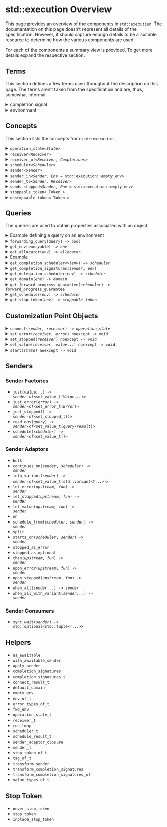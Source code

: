 <!--
SPDX-License-Identifier: Apache-2.0 WITH LLVM-exception
-->
# std::execution Overview
This page provides an overview of the components in `std::execution`. The documentation on this page doesn’t represent all details of the specification. However, it should capture enough details to be a suitable resource to determine how the various components are used.

For each of the components a summary view is provided. To get more details expand the respective section.
## Terms
This section defines a few terms used throughout the description on this page. The terms aren’t taken from the specification and are, thus, somewhat informal.

<details>
<summary>completion signal</summary>
When an asynchronous operation completes it _signals_ its completion by calling a completion function on a <code><a href=‘#receiver’>receiver</a></code>:

- <code><a href=‘#set-value’>std::execution::set_value</a>(_receiver_, _args_...)</code> is called when an operation completes successfully. A call to this completion function is referred to as _value completion signal_.
- <code><a href=‘#set-error’>std::execution::set_error</a>(_receiver_, _error_)</code> is called when an operation fails to deliver its success results. A call to this completion function is referred to as _error completion signal_.
- <code><a href=‘#set-stopped’>std::execution::set_stopped</a>()</code> is called when an operation was cancelled. A call to this completion function is referred to as _cancellation completion signal_.
- Collectively the value, error, and cancellation completion signals are referred to as _completion signal_. Note that any <code><a href=‘#start’>start</a></code>ed asynchronous operation triggers exactly one completion signal.
</details>
<details>
<summary>environment</summary>
The term _enviroment_ refers to the bag of properties associated with an <code>_object_</code> by the call <code><a href=‘#get-env’>std::execution::get_env</a>(_object_)</code>. By default the environment for objects is empty (<code><a href=‘#empty-env’>std::execution::empty_env</a></code>). In particular, environments associated with <code><a href=‘#receiver’>receiver</a></code>s are used to provide access  to properties like the <a href=‘#get-stop-token’>stop token</a>, <a href=‘#get-scheduler’>scheduler</a>, or <a href=‘#get-allocator’>allocator</a> associated with the <code><a href=‘#receiver’>receiver</a></code>. The various properties associated with an object are accessed via <a href=‘#queries’>queries</a>.
</details>

## Concepts
This section lists the concepts from `std::execution`.

<details>
<summary><code>operation_state&lt;<i>State</i>&gt;</code></summary>

Operation states represent asynchronous operations ready to be <code><a href=‘#start’>start</a></code>ed or executing. Operation state objects are normally neither movable nor copyable. Once <code><a href=‘#start’>start</a></code>ed the object needs to be kept alive until a <a href=‘#completion-signal’>completion signal</a> is received. Users don’t interact with operation states explicitly except when implementing new sender algorithms.

Required members for <code>_State_</code>:

- The type `operation_state_concept` is an alias for `operation_state_t` or a type derived thereof.
- <code><i>state</i>.<a href=‘#start’>start</a>() & noexcept</code>

<details>
<summary>Example</summary>

This example shows a simple operation state object which immediately completes successfully without any values (as <code><a href=‘#just’></a>()</code> would do). Normally <code><a href=‘#start’>start</a>()</code> initiates an asynchronous operation completing at some point later.

```c++
template <std::execution::receiver Receiver>
struct example_state
{
    using operation_state_concept = std::execution::operation_state_t;
    std::remove_cvref_t<Receiver> receiver;

    auto start() & noexcept {
        std::execution::set_value(std::move(this->receiver));
    }
};

static_assert(std::execution::operation_state<example_state<SomeReceiver>>);
```
</details>
</details>
<details>
<summary><code>receiver&lt;<i>Receiver</i>&gt;</code></summary>

Receivers are used to receive <a href=‘#completion-signal’>completion signals</a>:
when an asynchronous operation completes the corresponding <a href=‘#completion-signal’>completion signal</a>
is called with the appropriate arguments. In addition receivers provide access to the
<a href=‘#environment’>environment</a> for the operation via the <a href=‘#get-env’><code>get_env</code></a> method.
Users don’t interact with receivers explicitly except when implementing new sender algorithms.

Required members for <code>_Receiver_</code>:

- The type `receiver_concept` is an alias for `receiver_t` or a type derived thereof`.
- Rvalues of type <code>_Receiver_</code> are movable.
- Lvalues of type <code>_Receiver_</code> are copyable.
- <code><a href=‘#get-env’>std::execution::get_env</a>(_receiver_)</code> returns an object. By default this operation returns <code><a href=‘empty-env’>std::execution::empty_env</a></code>.

Typical members for <code>_Receiver_</code>:

- <code><a href=‘get_env’>get_env</a>() const noexcept</code>
- <code><a href=‘set_value’>set_value</a>(args…) && noexcept -> void</code>
- <code><a href=‘set_error’>set_error</a>(error) && noexcept -> void</code>
- <code><a href=‘set_stopped’>set_stopped</a>() && noexcept -> void</code>

<details>
<summary>Example</summary>

The example receiver prints the name of each the received <a href=‘#completion-signal’>completion signal</a> before forwarding it to a receiver. It forwards the request for an environment (<code><a href=‘#get_env’>get_env</a></code>) to the nested receiver. This example is resembling a receiver as it would be used by a sender injecting logging of received signals.

```c++
template <std::execution::receiver NestedReceiver>
struct example_receiver
{
    using receiver_concept = std::execution::receiver_t;
    std::remove_cvref_t<NestedReceiver> nested;

    auto get_env() const noexcept {
        return std::execution::get_env(this->nested);
    }
    template <typename… A>
    auto set_value(A&&… a) && noexcept -> void {
        std::cout << “set_value\n”;
        std::execution::set_value(std::move(this->nested), std::forward<A>(a)…);
    }
    template <typename E>
    auto set_error(E&& e) && noexcept -> void {
        std::cout << “set_error\n”;
        std::execution::set_error(std::move(this->nested), std::forward<E>(e));
    }
    auto set_stopped() && noexcept -> void {
        std::cout << “set_stopped\n”;
        std::execution::set_stopped(std::move(this->nested));
    }
};

static_assert(std::execution::receiver<example_receiver<SomeReceiver>>);
```
</details>
</details>
<details>
<summary><code>receiver_of&lt;<i>Receiver, Completions</i>&gt;</code></summary>

The concept <code>receiver_of&lt;<i>Receiver, Completions</i>&gt;</code> tests whether <code><a href=‘#receiver’>std::execution::receiver</a>&lt;_Receiver_&gt;</code> is true and if an object of type <code>_Receiver_</code> can be invoked with each of the <a href=‘#completion-signal’>completion signals</a> in <code>_Completions_</code>.

<details>
<summary>Example</summary>

The example defines a simple <code><a href=‘#receiver’>receiver</a></code> and tests whether it models `receiver_of` with different <a href=‘#completion-signal’>completion signals</a> in <code>_Completions_</code>
(note that not all cases are true).

```c++
struct example_receiver
{
    using receiver_concept = std::execution::receiver_t;

    auto set_value(int) && noexcept ->void {}
    auto set_stopped() && noexcept ->void {}
};


// matching the exact signals models receiver_of:
static_assert(std::execution::receiver_of<example_receiver,
    std::execution::completion_signals<
        std::execution::set_value_t(int),
        std::execution::set_stopped_t()
    >);
// providing a superset of signal models models receiver_of:
static_assert(std::execution::receiver_of<example_receiver,
    std::execution::completion_signals<
        std::execution::set_value_t(int)
    >);
// providing only a subset of signals doesn’t model receiver_of:
static_assert(not std::execution::receiver_of<example_receiver,
    std::execution::completion_signals<
        std::execution::set_value_t(),
        std::execution::set_value_t(int)
    >);

```
</details>
</details>
<details>
<summary><code>scheduler&lt;<i>Scheduler</i>&gt;</code></summary>
Schedulers are used to specify the execution context where the asynchronous work is to be executed. A scheduler is a lightweight handle providing a <code><a href=‘#schedule’>schedule</a></code> operation yielding a <code><a href=‘sender’>sender</a></code> with a value <a href=‘#completion-signal’>completion signal</a> without parameters. The completion is on the respective execution context.

Requirements for <code>_Scheduler_</code>:
- The type <code>_Scheduler_::scheduler_concept</code> is an alias for `scheduler_t` or a type derived thereof`.
- <code><a href=‘#schedule’>schedule</a>(_scheduler_) -> <a href=‘sender’>sender</a></code>
- The <a href=‘#get-completion-scheduler’>value completion scheduler</a> of the <code><a href=‘sender’>sender</a></code>’s <a href=‘#environment’>environment</a> is the <code>_scheduler_</code>:
    _scheduler_ == std::execution::get_completion_scheduler&lt;std::execution::set_value_t&gt;(
       std::execution::get_env(std::execution::schedule(_scheduler_))
    )
- <code>std::equality_comparable&lt;_Scheduler_&gt;</code>
- <code>std::copy_constructible&lt;_Scheduler_&gt;</code>
</details>
<details>
<summary><code>sender&lt;<i>Sender</i>&gt;</code></summary>

Senders represent asynchronous work. They may get composed from multiple senders to model a workflow. Senders can’t be run directly. Instead, they are passed to a <a href=‘#sender-consumer’</a> which <code><a href=‘#connect’>connect</a></code>s the sender to a <code><a href=‘#receiver’>receiver</a></code> to produce an <code><a href=‘#operation-state’>operation_state</a></code> which may get started. When using senders to represent work the inner workings shouldn’t matter. They do become relevant when creating sender algorithms.

Requirements for <code>_Sender_</code>:
- The type <code>_Sender_::sender_concept</code> is an alias for `sender_t` or a type derived thereof or <code>_Sender_</code> is a suitable _awaitable_.
- <code><a href='get_env'>std::execution::get_env</a>(_sender_)</code> is valid. By default this operation returns <code><a href=‘empty-env’>std::execution::empty_env</a></code>.
- Rvalues of type <code>_Sender_</code> can be moved.
- Lvalues of type <code>_Sender_</code> can be copied.

Typical members for <code>_Sender_</code>:
- <code><a href=‘get_env’>get_env</a>() const noexcept</code>
- <code><a href=‘get_completion_signatures’>get_completion_signatures</a>(_env_) const noexcept -&gt; <a href=‘completion-signatures’>std::execution::completion_signatures</a>&lt;...&gt;</code>
- <code>_Sender_::completion_signatures</code> is a type alias for <code><a href=‘completion-signatures’>std::execution::completion_signatures</a>&lt;...&gt;</code> (if there is no <code><a href=‘get_completion_signatures’>get_completion_signatures</a></code> member).
- <code><a href=‘#connect’>connect</a>(_sender_, <a href=‘#receiver’>receiver</a>) -&gt; <a href=‘#operation-state’>operation_state</a></code>

<details>
<summary>Example</summary>
The example shows a sender implementing an operation similar to <code><a href=‘#just’>just</a>(_value)</code>.

```c++
struct example_sender
{
    template <std::execution::receiver Receiver>
    struct state
    {
        using operation_state_concept = std::execution::operation_state_t;
        std::remove_cvref_t<Receiver> receiver;
        int                           value;
        auto start() & noexcept {
            std::execution::set_value(
                std::move(this->receiver),
                this->value
            );
        }
    };
    using sender_concept = std::execution::sender_t;
    using completion_signatures = std::execution::completion_signatures<
        std::execution::set_value_t(int)
    >;

    int value{};
    template <std::execution::receiver Receiver>
    auto connect(Receiver&& receiver) const -> state<Receiver> {
        return { std::forward<Receiver>(receiver), this->value };
    }
};

static_assert(std::execution::sender<example_sender>);
```
</details>
</details>
<details>
<summary><code>sender_in&lt;<i>Sender, Env</i> = std::execution::empty_env&gt;</code></summary>

The concept <code>sender_in&lt;<i>Sender, Env</i>&gt;</code> tests whether <code>_Sender_</code> is a <code><a href=‘#sender’>sender</a></code>, <code>_Env_</code> is a destructible type, and <code><a href=‘#get_completion_signatures’>std::execution::get_completion_signatures</a>(_sender_, _env_)</code> yields a specialization of <code><a href=‘#completion_signatures’>std::execution::completion_signatures</a></code>.
</details>
<details>
<summary><code>sender_to&lt;<i>Sender, Receiver</i>&gt;</code></summary>

The concept <code>sender_to&lt;<i>Sender, Receiver</i>&gt;</code> tests if <code><a href=‘#sender_in’>std::execution::sender_in</a>&lt;_Sender_, <a href='#env_of_t'>std::execution::env_of_t</a>&lt;_Receiver_&gt;&gt;</code> is true, and if <code>_Receiver_</code> can receive all <a href=‘#completion-signals’>completion signals</a> which can be sent by <code>_Sender_</code>, and if <code>_Sender_</code> can be <code><a href=‘#connect’>connect</a></code>ed to <code>_Receiver_</code>.

To determine if <code>_Receiver_</code> can receive all <a href=‘#completion-signals’>completion signals</a> from <code>_Sender_</code> it checks that for each <code>_Signature_</code> in <code><a href=‘#get_completion_signals’>std::execution::get_completion_signals</a>(_sender_, std::declval&lt;<a href='#env_of_t'>std::execution::env_of_t</a>&lt;_Receiver_&gt;&gt;())</code> the test <code><a href=‘#receiver_of’>std::execution::receiver_of</a>&lt;_Receiver_, _Signature_&gt;</code> yields true. To determine if <code>_Sender_</code> can be <code><a href=‘#connect’>connect</a></code>ed to <code>_Receiver_</code> the concept checks if <code><a href=‘#connect’>connect</a>(std::declval&lt;_Sender_&gt;(), std::declval&lt;_Receiver_&gt;)</code> is a valid expression.
</details>
<details>
<summary><code>sends_stopped&lt;<i>Sender, Env</i> = std::execution::empty_env&gt;</code></summary>

The concept <code>sends_stopped&lt;<i>Sender, Env</i>&gt;</code> determines if <code>_Sender_</code> may send a <code><a href=‘#set_stopped’>stopped</a></code> <a href=‘#completion-signals’>completion signal</a>. To do so, the concepts determines if <code><a href=‘#get_completion_signals’>std::execution::get_completion_signals</a>(_sender_, _env_)</code> contains the signatures <code><a href=‘#set_stopped’>std::execution::set_stopped_t</a>()</code>.
</details>
<details>
<summary><code>stoppable_token&lt;_Token_&gt;</code></summary>
A <code>stoppable_token&lt;_Token_&gt;</code>, e.g., obtained via <code><a href=‘#get-stop-token’>std::execution::get_stop_token</a>(_env_)</code> is used to support cancellation of asynchronous operations. Using <code>_token_.stop_requested()</code> an active operation can poll whether it was requested to cancel. An inactive operation waiting for a notification can use an object of a specialization of the template <code>_Token_::callback_type</code> to get notified when cancellation is requested.

Required members for <code>_Token_</code>:

- <code>_Token_::callback_type&lt;_Callback_&gt;</code> can be specialized with a <code>std::callable&lt;_Callback_&gt;</code> type.
- <code>_token_.stop_requested() const noexcept -&gt; bool</code>
- <code>_token_.stop_possible() const noexcept -&gt; bool</code>
- <code>std::copyable&lt;_Token_&gt;</code>
- <code>std::equality_comparable&lt;_Token_&gt;</code>
- <code>std::swapable&lt;_Token_&gt;</code>
<blockquote>
<details>
<summary>Example: concept use</summary>
<div>

```c++
static_assert(std::execution::unstoppable_token<std::execution::never_stop_token>);
static_assert(std::execution::unstoppable_token<std::execution::stop_token>);
static_assert(std::execution::unstoppable_token<std::execution::inline_stop_token>);
```
</div>
</details>
<details>
<summary>Example: polling</summary>
<blockquote>
This example shows a sketch of using a <code>stoppable_token&lt;_Token_&gt;</code> to cancel an active operation. The computation in this example is represented as `sleep_for`.

```c++
void compute(std::stoppable_token auto token)
{
    using namespace std::chrono::literals;
    while (not token.stop_requested()) {
         std::this_thread::sleep_for(1s);
    }
}
```
</blockquote>
</details>
<details>
<summary>Example: inactive</summary>
<blockquote>
This example shows how an <code><a href=‘#operation-state’>operation_state</a></code> can use the <code>callback_type</code> together with a <code>_token_</code> to get notified when cancellation is requested.

```c++
template <std::execution::receiver Receiver>
struct example_state
{
    struct on_cancel
    {
        example_state& state;
        auto operator()() const noexcept {
            this->state.stop();
        }
    };
    using operation_state_concept = std::execution::operation_state_t;
    using env = std::execution::env_of_t<Receiver>;
    using token = std::execution::stop_callback_of_t<env>;
    using callback = std::execution::stop_callback_of_t<token, on_cancel>;
    std::remove_cvref_t<Receiver> receiver;
    std::optional<callback>       cancel{};
    std::atomic<std::size_t>      outstanding{};
    auto start() & noexcept {
        this->outstanding += 2u;
        this->cancel.emplace(
            std::execution::get_stop_token(this->receiver),
            on_cancel{*this}
        );
        if (this->outstanding != 2u)
           std::execution::set_stopped(std::move(this->receiver));
        else {
           register_work(this);
           if (this->outstanding == 0u)
               std::execution::set_value(std::move(this->receiver));
        }
    }
    auto stop() {
        unregister_work(this);
        if (--this->outstanding == 0u)
            std::execution::set_stopped(std::move(this->receiver));
    }
    auto complete() {
        if (this->outstanding == 2u) {
            this->cancel.reset();
            std::execution::set_value(std::move(this->receiver));
        }
    }
};
```
</blockquote>
</details>
</blockquote>
</details>
<details>
<summary><code>unstoppable_token&lt;_Token_&gt;</code></summary>
The concept <code>unstoppable_token&lt;Token&gt;</code> is modeled by a <code>_Token_</code> if <code>stoppable_token&lt;_Token_&gt;</code> is true and it can statically be determined that both <code>_token_.stop_requested()</code> and <code>_token_.stop_possible()</code> are `constexpr` epxressions yielding `false`. This concept is used to avoid extra work when using stop tokens which will never indicate that cancellations are requested.
<blockquote>
<details>
<summary>Example</summary>
The concept yields `true` for the <code><a href=‘#never-stop-token’>std::execution::never_stop_token</a></code>:

```c++
static_assert(std::execution::unstoppable_token<std::execution::never_stop_token>);
static_assert(not std::execution::unstoppable_token<std::execution::stop_token>);
static_assert(not std::execution::unstoppable_token<std::execution::inline_stop_token>);
```
</details>
</blockquote>
</details>

## Queries
The queries are used to obtain properties associated with an object.

<details>
<summary>Example defining a query on an environment</summary>
This example shows how to define an environment class which provides a <a href=‘#get-allocator’><code>get_allocator</code></a> query. The objects stores a `std::pmr::memory_resource*` and returns a correspondingly initialized `std::pmr::polymorphic_allocator<>`.

```
struct alloc_env {
   std::pmr::memory_resource res{std::pmr::new_delete_resource()};

   auto query(get_allocator_t const&) const noexcept {
       return std::pmr::polymorphic_allocator<>(this->res);
   }
};
```
</details>
<details>
<summary><code>forwarding_query(<i>query</i>) -> bool</code></summary>
**Default**: `false`
<br/>
The expression <code>forwarding_query(<i>query</i>)</code> is a `constexpr` query used to determine if the query <code><i>query</i></code> should be forwarded when wrapping an environment. The expression is required to be a core constant expression if <code><i>query</i></code> is a core constant expression.

The result of the expression is determined as follows:
<ol>
    <li>The result is the value of the expression <code><i>query</i>.query(forwarding_query)</code> if this expression is valid and `noexcept`.</li>
    <li>The result is <code>true</code> if the type of <code><i>query</i></code> is <code>public</code>ly derived from <code>forwarding_query</code>.</li>
    <li>Otherwise the result is <code>false</code>.
</ol>
<blockquote>
<details>
<summary>Example</summary>
When defining a custom query <code><i>custom</i></code> it is desirable to allow the query getting forwarded. It is necessary to explicit define the result of <code>forwarding_query(<i>custom</i>)</code>. The result can be defined by providing a corresponding `query` member function. When using this approach the function isn’t allowed to throw, needs to return `bool`, and needs to be a core constant expression:

```
struct custom_t {
    // ...
    constexpr bool query(forwarding_query_t const&) const noexcept {
        return true;
    }
};
inline constexpr custom_t custom{};
```

Alternatively, the query can be defined as forwarding by deriving publicly from `forwarding_query_t`:

```
struct custom_t: forwarding_query_t {
    // ...
};
```
</details>
<blockquote>
</details>
<details>
<summary><code>get_env(<i>queryable</i>) -> <i>env</i></code></summary>
**Default**: <a href='#empty_env'>`empty_env`</a>
<br/>
The expresion <code>get_env(<i>queryable</i>)</code> is used to get the environment <code><i>env</i></code> associated with <code><i>queryable</i></code>. To provide a non-default environment for a <code><i>queryable</i></code> a `get_env` member needs to be defined. If <code><i>queryable</i></code> doesn’t provide the <code>get_env</code> query an object of type <code><a href=‘#empty_env’>empty_env</a></code> is returned.
The value of the expression is <ol>
   <li>the result of <code>as_const(<i>queryable</i>).get_env()</code> if this expression is valid and <code>noexcept</code>.</li>
   <li><code>empty_env</code> otherwise.
</ol>
<div>
<details>
<summary>Example</summary>
The example defines an <a href=‘#environment’>environment</a> class <code>env</code> which stores a pointer to the relevant data and is returned as the <a href=‘#environment’>environment</a> for the type `queryable`:

```c++
struct data { /*...*/ };

struct env { data* d; /* ... */ };

struct queryable {
    data* d;\
    // ...
    env get_env() const noexcept { return { this->d }; }
};
```

Note that the `get_env` member is both `const` and `noexcept`.
</details>
</div>
</details>
<details>
<summary><code>get_allocator(<i>env</i>) -> <i>allocator</i></code></summary>
**Default**: <i>none</i>
<br/>
The expression <code>get_allocator(<i>env</i>)</code> returns an <code><i>allocator</i></code> for any memory allocations in the respective context. If <code><i>env</i></code> doesn’t support this query any attempt to access it will result in a compilation error.  The value of the expression <code>get_allocator(<i>env</i>)</code> is the result of <code>as_const(<i>env</i>).query(get_allocator)</code> if
<ul>
   <li>the expression is valid</code>;</li>
   <li>the expression is <code>noexcept</code>;</li>
   <li>the result of the expression satisfies <code><i>simple-allocator</i></code>.</li>
</ul>
Otherwise the expression is ill-formed.
</details>
<div>
<details>
<summary>Example</summary>
This example shows how to define an environment class which provides a <a href=‘#get-allocator’><code>get_allocator</code></a> query. The objects stores a `std::pmr::memory_resource*` and returns a correspondingly initialized `std::pmr::polymorphic_allocator<>`.

```
struct alloc_env {
   std::pmr::memory_resource res{std::pmr::new_delete_resource()};

   auto query(get_allocator_t const&) const noexcept {
       return std::pmr::polymorphic_allocator<>(this->res);
   }
};
```
</details>
</div>
</details>
<details>
<summary><code>get_completion_scheduler&lt;<iTtag</i>&gt;(<i>env</i>) -> <i>scheduler</i></code></summary>
**Default**: <i>none</i>
<br/>
The expression <code>get_complet_scheduler&lt;Tag&gt;(<i>env</i>)</code> yields the completion scheduler for the completion signal <code>Tag</code> associated with <code><i>env</i></code>. This query can be used to determine the scheduler a sender <code><i>sender</i></code> completes on for a given completion signal <code>Tag</code> by using <code>get_completion_scheduler&lt;Tag&gt;(get_env(<i>sender</i>))</code>. The value of the expression is equivalent to <code>as_const(<i>env</i>).query(get_completion_scheduler&lt;Tag&gt;)</code> if
<ol>
   <li><code>Tag</code> is one of the types <code>set_value_t</code>, <code>set_error_t</code>, or <code>set_stopped_t</code>;
   <li>this expression is valid;</li>
   <li>this expression is <code>noexcept</code>;</li>
   <li>the expression’s type satisfies <code>scheduler</code>.
</ol>
Otherwise the expression is invalid.
</details>
<details>
<summary><code>get_completion_signatures(<i>sender</i>, <i>env</i>)</code></summary>
The expression <code>get_completion_signatures(<i>sender</i>, <i>env</i>)</code> returns an object whose type is a specialization of <a href=‘#completion-signatures’><code>completion_signatures</code></a> defining the possible completion signatures of <code><i>sender</i></code> when connected to a <a href=‘#receiver’><code><i>receiver</i></code></a> whose <a href=‘#environment'>environment</a> <code>get_env(<i>receiver</i>)</code> is <code><i>env</i></code>. A <a href=‘#sender’><code>sender</code></a> can define the result of this query either by defining a member function <code>get_completion_signatures</code> or using a type alias <code>completion_signatures</code>.

To determine the result the <code><i>sender</i></code> is first transformed using <code>transform_sender(<i>domain</i>, <i>sender</i>, <i>env</i>)</code> to get <code><i>new-sender</i></code> with type <code><i>New-Sender-Type</i></code>. With that the result type is
<ol>
    <li>the type of <code><i>new-sender</i>.get_completion_signatures(<i>env</i>)</code> if this expression is valid;</li>
    <li>the type <code>remove_cvref_t&lt;<i>New-Sender-Type</i>&gt;::completion_signatures</code> if this type exists;</li>
    <li><code>completion_signatures&lt;set_value_t(<i>T</i>), set_error_t(exception_ptr), set_stopped_t()&gt;</code> if <code><i>New-Sender-Type</i></code> is an awaitable type which would yield an object of type <code><i>T</i></code> when it is <code>co_await</code>ed;</li>
    <li>invalid otherwise.</code>
</ol>
<div>
<details>
<summary>Example</summary>
When a <a href=‘#sender’><code>sender</code></a> doesn’t need to compute the completion signatures based on an <a href=‘#environment’>environment</a> it is easiest to use a the type alias, e.g.:
```c++
struct sender {
    using sender_concept = std::execution::sender_t;
    using completion_signatures = std::completion_signatures<
        std::execution::set_value_t(int),
        std::execution::set_error_t(std::error_code),
        std::execution::set_stopped()
    >;
    // ...
};
```
</details>
</div>
</details>
<details>
<summary><code>get_delegation_scheduler(<i>env</i>) -> <i>scheduler</i></code></summary>
The expression <code>get_delegation_scheduler(<i>env</i>)</code> yields the scheduler associated with <code><i>env</i></code> which is used for forward progress delegation. The value of the expression is equivalent to <code>as_const(<i>env</i>).query(get_delegation_scheduler) -> <i>scheduler</i></code> if
<ol>
   <li>this expression is valid;</li>
   <li>this expression is <code>noexcept</code>;</li>
   <li>the expression’s type satisfies <code>scheduler</code>.
</ol>
Otherwise the expression is invalid.
</details>
<details>
<summary><code>get_domain(<i>env</i>) -> <i>domain</i></code>
</summary>
The expression <code>get_domain(<i>env</i>)</code> yields the domain associated with <code><i>env</i></code>. The value of the expression is equivalent to <code>as_const(<i>env</i>).query(get_domain)</code> if
<ol>
   <li>this expression is valid;</li>
   <li>this expression is <code>noexcept</code>.</li>
</ol>
Otherwise the expression is invalid.
</details>
<details>
<summary><code>get_forward_progress_guarantee(<i>scheduler</i>) -> forward_progress_guarantee</code></summary>
The expression <code>get_forward_progress_guarantee(<i>scheduler</i>)</code> yields the forward progress guarantee of the <i>scheduler</i>’s execution agent. The value of the expression is equivalent to <code>as_const(<i>env</i>).query(get_scheduler)</code> if
<ol>
   <li>this expression is valid;</li>
   <li>this expression is <code>noexcept</code>;</li>
   <li>the expression’s type is <code>forward_progress_guarantee</code>.
</ol>
Otherwise the expression is invalid.
</details>
<details>
<summary><code>get_scheduler(<i>env</i>) -> <i>scheduler</i></code></summary>
The expression <code>get_scheduler(<i>env</i>)</code> yields the scheduler associated with <code><i>env</i></code>. The value of the expression is equivalent to <code>as_const(<i>env</i>).query(get_scheduler)</code> if
<ol>
   <li>this expression is valid;</li>
   <li>this expression is <code>noexcept</code>;</li>
   <li>the expression’s type satisfies <code>scheduler</code>.
</ol>
Otherwise the expression is invalid.
</details>
<details>
<summary><code>get_stop_token(<i>env</i>) -> <i>stoppable_token</i></code></summary>
The expression <code>get_stop_token(<i>env</i>)</code> yields the stop token associated with <code><i>env</i></code>. The value is the result of the expression <code>as_const(<i>env</i>).query(get_stop_token)</code> if
<ul>
   <li>the expression is valid;</li>
   <li>the expression is <code>noexcept</code>;</li>
   <li>the expression satisfies <code>stoppable_token</code>.</li>
</ul>
Otherwise the value is <code>never_stop_token{}</code>.
</details>

## Customization Point Objects

<details>
<summary><code>connect(<i>sender, receiver</i>) -> <i>operation_state</i></code></summary>
</details>
<details>
<summary><code>set_error(<i>receiver</i>, <i>error</i>) noexcept -> void</code></summary>
The expression <code>set_error(<i>receiver</i>, <i>error</i>)</code> invokes the <code>set_error</code> completion signal on <code><i>receiver</i></code> with the argument <code><i>error</i></code>, i.e., it invokes <code><i>receiver</i>.set_error(<i>error</i>)</code>.
</details>
<details>
<summary><code>set_stopped(<i>receiver</i>) noexcept -> void</code></summary>
The expression <code>set_stopped(<i>receiver</i>)</code> invokes the <code>set_stopped</code> completion signal on <code><i>receiver</i></code>, i.e., it invokes <code><i>receiver</i>.set_stopped()</code>.
</details>
<details>
<summary><code>set_value(<i>receiver</i>, <i>value</i>...) noexcept -> void</code></summary>
The expression <code>set_value(<i>receiver</i>, <i>value</i>...)</code> invokes the <code>set_value</code> completion signal on <code><i>receiver</i></code> with the argument(s) <code><i>value</i>...</code>, i.e., it invokes <code><i>receiver</i>.set_value(<i>value</i>...)</code>.
</details>
<details>
<summary><code>start(<i>state</i>) noexcept -> void</code></summary>
The expression <code>start(<i>state</i>)</code> starts the execution of the <code>operation_state</code> object <code><i>state</i></code>. Once this expression started executing the object <code><i>state</i></code> is required to stay valid at least until one of the completion signals of <code><i>state</i></code>’s <code>receiver</code> is invoked. Once started exactly one of the completion signals is eventually called.
</details>

## Senders

### Sender Factories

- <code>just(<i>value...</i>) -> <i>sender-of</i>&lt;set_value_t(<i>Value...</i>)&gt;</code>
- <code>just_error(<i>error</i>) -> <i>sender-of</i>&lt;set_error_t(<i>Error</i>)&gt;</code>
- <code>just_stopped() -> <i>sender-of</i>&lt;set_stopped_t()&gt;</code>
- <code>read_env(<i>query</i>) -> <i>sender-of</i>&lt;set_value_t(<i>query-result</i>)&gt;</code>
- <code>schedule(<i>scheduler</i>) -> <i>sender-of</i>&lt;set_value_t()&gt;</code>

### Sender Adaptors

- `bulk`
- <code>continues_on(<i>sender</i>, <i>scheduler</i>) -> <i>sender</i></code>
- <code>into_variant(<i>sender</i>) -> <i>sender-of</i>&lt;set_value_t(std::variant&lt;T...&gt;)&gt;</code>`
- <code>let_error(<i>upstream</i>, <i>fun</i>) -> <i>sender</i></code>
- <code>let_stopped(<i>upstream</i>, <i>fun</i>) -> <i>sender</i></code>
- <code>let_value(<i>upstream</i>, <i>fun</i>) -> <i>sender</i></code>
- `on`
- <code>schedule_from(<i>scheduler</i>, <i>sender</i>) -> <i>sender</i></code>
- `split`
- <code>starts_on(<i>scheduler</i>, <i>sender</i>) -> <i>sender</i></code>
- `stopped_as_error`
- `stopped_as_optional`
- <code>then(<i>upstream</i>, <i>fun</i>) -> <i>sender</i></code>
- <code>upon_error(<i>upstream</i>, <i>fun</i>) -> <i>sender</i></code>
- <code>upon_stopped(<i>upstream</i>, <i>fun</i>) -> <i>sender</i></code>
- <code>when_all(<i>sender</i>...) -> <i>sender</i></code>
- <code>when_all_with_variant(<i>sender</i>...) -> <i>sender</i></code>

### Sender Consumers

- <code>sync_wait(<i>sender</i>) -> std::optional&lt;std::tuple&lt;T...&gt;&gt;</code>

## Helpers

- `as_awaitable`
- `with_awaitable_sender`
- `apply_sender`
- `completion_signatures`
- `completion_signatures_t`
- `connect_result_t`
- `default_domain`
- `empty_env`
- `env_of_t`
- `error_types_of_t`
- `fwd_env`
- `operation_state_t`
- `receiver_t`
- `run_loop`
- `scheduler_t`
- `schedule_result_t`
- `sender_adaptor_closure`
- `sender_t`
- `stop_token_of_t`
- `tag_of_t`
- `transform_sender`
- `transform_completion_signatures`
- `transform_completion_signatures_of`
- `value_types_of_t`

## Stop Token
- `never_stop_token`
- `stop_token`
- `inplace_stop_token`
